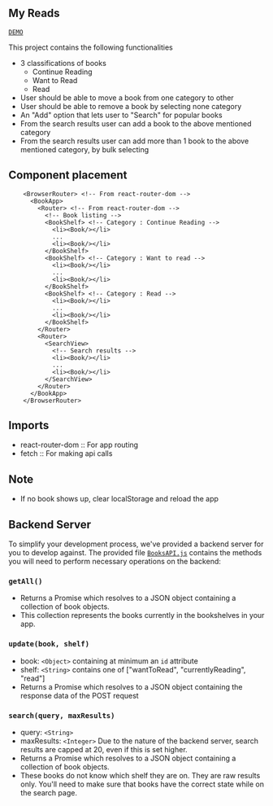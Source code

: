 ## My Reads 

[`DEMO`](http://bharat-library-using-react-js.mybluemix.net)

This project contains the following functionalities
- 3 classifications of books
  - Continue Reading
  - Want to Read
  - Read
- User should be able to move a book from one category to other
- User should be able to remove a book by selecting none category
- An "Add" option that lets user to "Search" for popular books
- From the search results user can add a book to the above mentioned category
- From the search results user can add more than 1 book to the above mentioned category, by bulk selecting

## Component placement
```
    <BrowserRouter> <!-- From react-router-dom -->
      <BookApp>
        <Router> <!-- From react-router-dom -->
          <!-- Book listing -->
          <BookShelf> <!-- Category : Continue Reading -->
            <li><Book/></li>
            ...
            <li><Book/></li>
          </BookShelf>
          <BookShelf> <!-- Category : Want to read -->
            <li><Book/></li>
            ...
            <li><Book/></li>          
          </BookShelf>
          <BookShelf> <!-- Category : Read -->
            <li><Book/></li>
            ...
            <li><Book/></li>          
          </BookShelf>
        </Router>
        <Router>
          <SearchView>
            <!-- Search results -->
            <li><Book/></li>
            ...
            <li><Book/></li>
          </SearchView>
        </Router>
      </BookApp>
    </BrowserRouter>
```

## Imports
- react-router-dom :: For app routing
- fetch :: For making api calls

## Note
- If no book shows up, clear localStorage and reload the app

## Backend Server

To simplify your development process, we've provided a backend server for you to develop against. The provided file [`BooksAPI.js`](src/BooksAPI.js) contains the methods you will need to perform necessary operations on the backend:

### `getAll()`
* Returns a Promise which resolves to a JSON object containing a collection of book objects.
* This collection represents the books currently in the bookshelves in your app.

### `update(book, shelf)`
* book: `<Object>` containing at minimum an `id` attribute
* shelf: `<String>` contains one of ["wantToRead", "currentlyReading", "read"]  
* Returns a Promise which resolves to a JSON object containing the response data of the POST request

### `search(query, maxResults)`
* query: `<String>`
* maxResults: `<Integer>` Due to the nature of the backend server, search results are capped at 20, even if this is set higher.
* Returns a Promise which resolves to a JSON object containing a collection of book objects.
* These books do not know which shelf they are on. They are raw results only. You'll need to make sure that books have the correct state while on the search page.
